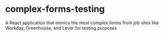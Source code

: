# complex-forms-testing
A React application that mimics the most complex forms from job sites like Workday, Greenhouse, and Lever for testing purposes
